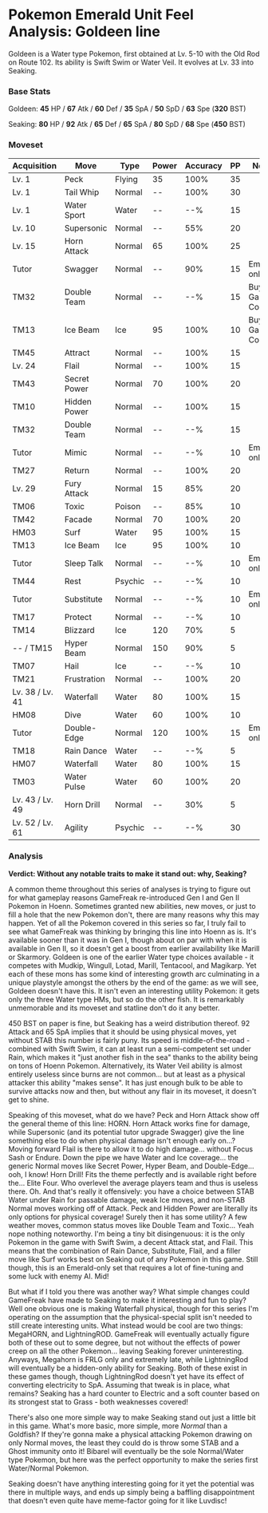 # Pokemon Emerald Unit Feel Analysis: Goldeen line

Goldeen is a Water type Pokemon, first obtained at Lv. 5-10 with the Old Rod on Route 102. Its ability is Swift Swim or Water Veil. It evolves at Lv. 33 into Seaking.

### Base Stats

Goldeen: **45** HP / **67** Atk / **60** Def / **35** SpA / **50** SpD / **63** Spe (**320** BST)

Seaking: **80** HP / **92** Atk / **65** Def / **65** SpA / **80** SpD / **68** Spe (**450** BST)

### Moveset

| Acquisition     | Move         | Type    | Power | Accuracy | PP | Notes              |
|-----------------|--------------|---------|-------|----------|----|--------------------|
| Lv. 1           | Peck         | Flying  | 35    | 100%     | 35 |                    |
| Lv. 1           | Tail Whip    | Normal  | --    | 100%     | 30 |                    |
| Lv. 1           | Water Sport  | Water   | --    | --%      | 15 |                    |
| Lv. 10          | Supersonic   | Normal  | --    | 55%      | 20 |                    |
| Lv. 15          | Horn Attack  | Normal  | 65    | 100%     | 25 |                    |
| Tutor           | Swagger      | Normal  | --    | 90%      | 15 | Emerald only       |
| TM32            | Double Team  | Normal  | --    | --%      | 15 | Buy at Game Corner |
| TM13            | Ice Beam     | Ice     | 95    | 100%     | 10 | Buy at Game Corner |
| TM45            | Attract      | Normal  | --    | 100%     | 15 |                    |
| Lv. 24          | Flail        | Normal  | --    | 100%     | 15 |                    |
| TM43            | Secret Power | Normal  | 70    | 100%     | 20 |                    |
| TM10            | Hidden Power | Normal  | --    | 100%     | 15 |                    |
| TM32            | Double Team  | Normal  | --    | --%      | 15 |                    |
| Tutor           | Mimic        | Normal  | --    | --%      | 10 | Emerald only       |
| TM27            | Return       | Normal  | --    | 100%     | 20 |                    |
| Lv. 29          | Fury Attack  | Normal  | 15    | 85%      | 20 |                    |
| TM06            | Toxic        | Poison  | --    | 85%      | 10 |                    |
| TM42            | Facade       | Normal  | 70    | 100%     | 20 |                    |
| HM03            | Surf         | Water   | 95    | 100%     | 15 |                    |
| TM13            | Ice Beam     | Ice     | 95    | 100%     | 10 |                    |
| Tutor           | Sleep Talk   | Normal  | --    | --%      | 10 | Emerald only       |
| TM44            | Rest         | Psychic | --    | --%      | 10 |                    |
| Tutor           | Substitute   | Normal  | --    | --%      | 10 | Emerald only       |
| TM17            | Protect      | Normal  | --    | --%      | 10 |                    |
| TM14            | Blizzard     | Ice     | 120   | 70%      | 5  |                    |
| -- / TM15       | Hyper Beam   | Normal  | 150   | 90%      | 5  |                    |
| TM07            | Hail         | Ice     | --    | --%      | 10 |                    |
| TM21            | Frustration  | Normal  | --    | 100%     | 20 |                    |
| Lv. 38 / Lv. 41 | Waterfall    | Water   | 80    | 100%     | 15 |                    |
| HM08            | Dive         | Water   | 60    | 100%     | 10 |                    |
| Tutor           | Double-Edge  | Normal  | 120   | 100%     | 15 | Emerald only       |
| TM18            | Rain Dance   | Water   | --    | --%      | 5  |                    |
| HM07            | Waterfall    | Water   | 80    | 100%     | 15 |                    |
| TM03            | Water Pulse  | Water   | 60    | 100%     | 20 |                    |
| Lv. 43 / Lv. 49 | Horn Drill   | Normal  | --    | 30%      | 5  |                    |
| Lv. 52 / Lv. 61 | Agility      | Psychic | --    | --%      | 30 |                    |

### Analysis

**Verdict: Without any notable traits to make it stand out: why, Seaking?**

A common theme throughout this series of analyses is trying to figure out for what gameplay reasons GameFreak re-introduced Gen I and Gen II Pokemon in Hoenn. Sometimes granted new abilities, new moves, or just to fill a hole that the new Pokemon don't, there are many reasons why this may happen. Yet of all the Pokemon covered in this series so far, I truly fail to see what GameFreak was thinking by bringing this line into Hoenn as is. It's available sooner than it was in Gen I, though about on par with when it is available in Gen II, so it doesn't get a boost from earlier availability like Marill or Skarmory. Goldeen is one of the earlier Water type choices available - it competes with Mudkip, Wingull, Lotad, Marill, Tentacool, and Magikarp. Yet each of these mons has some kind of interesting growth arc culminating in a unique playstyle amongst the others by the end of the game: as we will see, Goldeen doesn't have this. It isn't even an interesting utility Pokemon: it gets only the three Water type HMs, but so do the other fish. It is remarkably unmemorable and its moveset and statline don't do it any better.

450 BST on paper is fine, but Seaking has a weird distribution thereof. 92 Attack and 65 SpA implies that it should be using physical moves, yet without STAB this number is fairly puny. Its speed is middle-of-the-road - combined with Swift Swim, it can at least run a semi-competent set under Rain, which makes it "just another fish in the sea" thanks to the ability being on tons of Hoenn Pokemon. Alternatively, its Water Veil ability is almost entirely useless since burns are not common... but at least as a physical attacker this ability "makes sense". It has just enough bulk to be able to survive attacks now and then, but without any flair in its moveset, it doesn't get to shine.

Speaking of this moveset, what do we have? Peck and Horn Attack show off the general theme of this line: HORN. Horn Attack works fine for damage, while Supersonic (and its potential tutor upgrade Swagger) give the line something else to do when physical damage isn't enough early on...? Moving forward Flail is there to allow it to do high damage... without Focus Sash or Endure. Down the pipe we have Water and Ice coverage... the generic Normal moves like Secret Power, Hyper Beam, and Double-Edge... ooh, I know! Horn Drill! Fits the theme perfectly and is available right before the... Elite Four. Who overlevel the average players team and thus is useless there. Oh. And that's really it offensively: you have a choice between STAB Water under Rain for passable damage, weak Ice moves, and non-STAB Normal moves working off of Attack. Peck and Hidden Power are literally its only options for physical coverage! Surely then it has some utility? A few weather moves, common status moves like Double Team and Toxic... Yeah nope nothing noteworthy. I'm being a tiny bit disingenuous: it is the only Pokemon in the game with Swift Swim, a decent Attack stat, and Flail. This means that the combination of Rain Dance, Substitute, Flail, and a filler move like Surf works best on Seaking out of any Pokemon in this game. Still though, this is an Emerald-only set that requires a lot of fine-tuning and some luck with enemy AI. Mid!

But what if I told you there was another way? What simple changes could GameFreak have made to Seaking to make it interesting and fun to play? Well one obvious one is making Waterfall physical, though for this series I'm operating on the assumption that the physical-special split isn't needed to still create interesting units. What instead would be cool are two things: MegaHORN, and LightningROD. GameFreak will eventually actually figure both of these out to some degree, but not without the effects of power creep on all the other Pokemon... leaving Seaking forever uninteresting. Anyways, Megahorn is FRLG only and extremely late, while LightningRod will eventually be a hidden-only ability for Seaking. Both of these exist in these games though, though LightningRod doesn't yet have its effect of converting electricity to SpA. Assuming that tweak is in place, what remains? Seaking has a hard counter to Electric and a soft counter based on its strongest stat to Grass - both weaknesses covered!

There's also one more simple way to make Seaking stand out just a little bit in this game. What's more basic, more simple, more _Normal_ than a Goldfish? If they're gonna make a physical attacking Pokemon drawing on only Normal moves, the least they could do is throw some STAB and a Ghost immunity onto it! Bibarel will eventually be the sole Normal/Water type Pokemon, but here was the perfect opportunity to make the series first Water/Normal Pokemon.

Seaking doesn't have anything interesting going for it yet the potential was there in multiple ways, and ends up simply being a baffling disappointment that doesn't even quite have meme-factor going for it like Luvdisc!